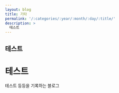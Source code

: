 ```yaml
---
layout: blog
title: 기타
permalink: '/:categories/:year/:month/:day/:title/'
description: >
  테스트
---
```



## 테스트

# 테스트

테스트 등등을 기록하는 블로그
